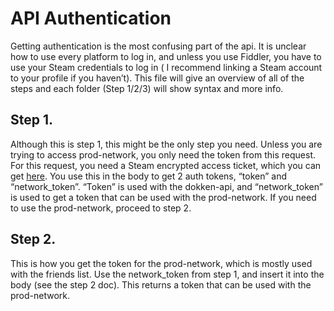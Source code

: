 # API Authentication

Getting authentication is the most confusing part of the api. It is unclear how to use every platform to log in, and unless you use Fiddler, you have to use your Steam credentials to log in ( I recommend linking a Steam account to your profile if you haven’t). This file will give an overview of all of the steps and each folder (Step 1/2/3) will show syntax and more info.

## Step 1.
Although this is step 1, this might be the only step you need. Unless you are trying to access prod-network, you only need the token from this request. For this request, you need a Steam encrypted access ticket, which you can get [here](/steam-ticket-generator/README.md). You use this in the body to get 2 auth tokens, “token” and “network_token”. “Token” is used with the dokken-api, and “network_token” is used to get a token that can be used with the prod-network. If you need to use the prod-network, proceed to step 2.

## Step 2.
This is how you get the token for the prod-network, which is mostly used with the friends list. Use the network_token from step 1, and insert it into the body (see the step 2 doc). This returns a token that can be used with the prod-network.
